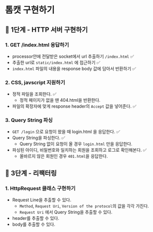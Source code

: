 # 톰캣 구현하기

## 🚀 1단계 - HTTP 서버 구현하기
### 1. GET /index.html 응답하기

- processor안에 전달받은 socket에서 url 추출하기 `/index.html`  ✅
- 추출한 url로 `static/index.html` 에 접근하기 ✅
- `index.html` 파일의 내용을 response body 값에 담아서 반환하기 ✅

### 2. CSS, javscript 지원하기

- 정적 파일을 조회한다. ✅
  - 정적 페이지가 없을 땐 404.html을 반환한다.
- 파일의 확장자에 맞게 response header의 `Accept`  값을 넣어준다. ✅

### 3. Query String 파싱

- `GET /login` 으로 요청이 왔을 때 login.html 을 응답한다. ✅
- Query String을 파싱한다. ✅
  - Query String 없이 요청이 올 경우 `login.html` 만을 응답한다.
- 파싱된 아이디, 비밀번호와 일치하는 회원을 조회하고 로그로 확인해본다. ✅
  - 올바르지 않은 회원인 경우 `401.html`을 응답한다.

## 🚀 3단계 - 리팩터링
### 1. HttpRequest 클래스 구현하기

- Request Line을 추출할 수 있다.
  - `Method`, `Request Uri`, `Version of the protocol`의 값을 각각 가진다.
  - `Request Uri` 에서 Query String을 추출할 수 있다.
- header를 추출할 수 있다.
- body를 추출할 수 있다.
